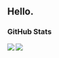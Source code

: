 Hello.
---
### GitHub Stats
<a href = "https://github.com/RinCiel/RinCiel">
  <img align="left" src="https://github-readme-stats.vercel.app/api/?username=RinCiel&show_icons=true&theme=github_dark&count_private=true" />
  <img align="left" src="https://github-readme-stats.vercel.app/api/top-langs/?username=RinCiel&theme=github_dark&layout=compact" /> 
</a>
